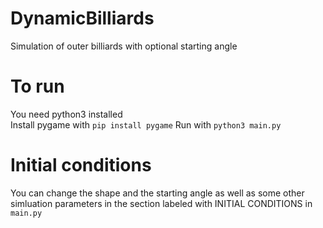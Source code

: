 # DynamicBilliards
Simulation of outer billiards with optional starting angle


# To run
You need python3 installed  
Install pygame with `pip install pygame`
Run with `python3 main.py`

# Initial conditions
You can change the shape and the starting angle as well as some other simluation parameters in the section labeled with INITIAL CONDITIONS in `main.py`
